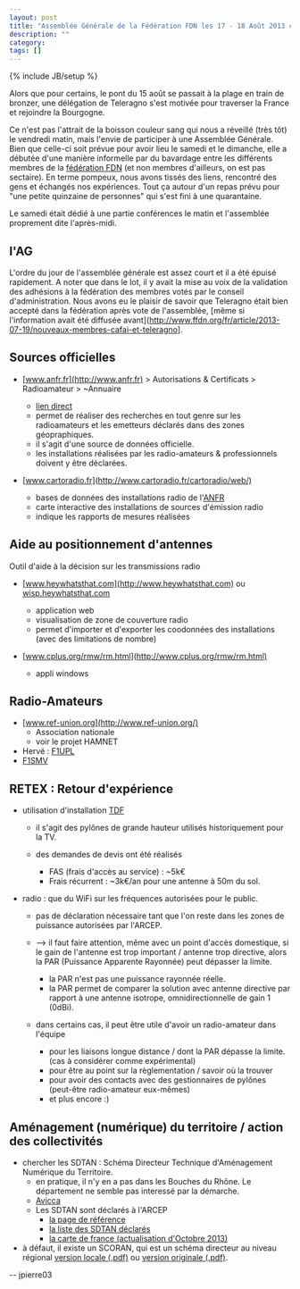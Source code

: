 ```yaml
---
layout: post
title: "Assemblée Générale de la Fédération FDN les 17 - 18 Août 2013 chez Pclight89"
description: ""
category: 
tags: []
---
```

{% include JB/setup %}

Alors que pour certains, le pont du 15 août se passait à la plage en train de bronzer, une délégation de Teleragno s'est motivée pour traverser la France et rejoindre la Bourgogne.

Ce n'est pas l'attrait de la boisson couleur sang qui nous a réveillé (très tôt) le vendredi matin, mais l'envie de participer à une Assemblée Générale.
Bien que celle-ci soit prévue pour avoir lieu le samedi et le dimanche, elle a débutée d'une manière informelle par du bavardage entre les différents membres de la [fédération FDN](http://www.ffdn.org/fr/principes-fondateurs) (et non membres d'ailleurs, on est pas sectaire).
En terme pompeux, nous avons tissés des liens, rencontré des gens et échangés nos expériences.
Tout ça autour d'un repas prévu pour "une petite quinzaine de personnes" qui s'est fini à une quarantaine.

Le samedi était dédié à une partie conférences le matin et l'assemblée proprement dite l'après-midi.
 
## l'AG
 
L'ordre du jour de l'assemblée générale est assez court et il a été épuisé rapidement.
A noter que dans le lot, il y avait la mise au voix de la validation des adhésions à la fédération des membres votés par le conseil d'administration.
Nous avons eu le plaisir de savoir que Teleragno était bien accepté dans la fédération après vote de l'assemblée, [même si l'information avait été diffusée avant](http://www.ffdn.org/fr/article/2013-07-19/nouveaux-membres-cafai-et-teleragno].

## Sources officielles

* [www.anfr.fr](http://www.anfr.fr) > Autorisations & Certificats > Radioamateur > ~Annuaire
	* [lien direct](http://amatpres.anfr.fr/presentation.do?reqCode=annuaire)
	* permet de réaliser des recherches en tout genre sur les radioamateurs et les emetteurs déclarés dans des zones géopraphiques.
	* il s'agit d'une source de données officielle.
	* les installations réalisées par les radio-amateurs & professionnels doivent y être déclarées. 

* [www.cartoradio.fr](http://www.cartoradio.fr/cartoradio/web/)
	* bases de données des installations radio de l'[ANFR](http://www.anfr.fr)
	* carte interactive des installations de sources d'émission radio
	* indique les rapports de mesures réalisées

## Aide au positionnement d'antennes

Outil d'aide à la décision sur les transmissions radio

* [www.heywhatsthat.com](http://www.heywhatsthat.com) ou [wisp.heywhatsthat.com](http://wisp.heywhatsthat.com)
	* application web
	* visualisation de zone de couverture radio
	* permet d'importer et d'exporter les coodonnées des installations (avec des limitations de nombre)
* [www.cplus.org/rmw/rm.html](http://www.cplus.org/rmw/rm.html)

	* appli windows

## Radio-Amateurs

* [www.ref-union.org](http://www.ref-union.org/)
	* Association nationale
	* voir le projet HAMNET
* Hervé : [F1UPL](http://www.f1upl.org/)
* [F1SMV](http://f1smv.fr/)

## RETEX : Retour d'expérience

* utilisation d'installation [TDF](http://www.tdf.fr/)

	* il s'agit des pylônes de grande hauteur utilisés historiquement pour la TV.
	* des demandes de devis ont été réalisés

		* FAS (frais d'accès au service) : ~5k€
		* Frais récurrent : ~3k€/an pour une antenne à 50m du sol.
* radio : que du WiFi sur les fréquences autorisées pour le public.

	* pas de déclaration nécessaire tant que l'on reste dans les zones de puissance autorisées par l'ARCEP.
	* --> il faut faire attention, même avec un point d'accès domestique, si le gain de l'antenne est trop important / antenne trop directive, alors la PAR (Puissance Apparente Rayonnée) peut dépasser la limite.

		* la PAR n'est pas une puissance rayonnée réelle.
		* la PAR permet de comparer la solution avec antenne directive par rapport à une antenne isotrope, omnidirectionnelle de gain 1 (0dBi).
	* dans certains cas, il peut être utile d'avoir un radio-amateur dans l'équipe

		* pour les liaisons longue distance / dont la PAR dépasse la limite. (cas à considérer comme expérimental)
		* pour être au point sur la règlementation / savoir où la trouver
		* pour avoir des contacts avec des gestionnaires de pylônes (peut-être radio-amateur eux-mêmes)
		* et plus encore :)

## Aménagement (numérique) du territoire / action des collectivités

* chercher les SDTAN : Schéma Directeur Technique d'Aménagement Numérique du Territoire.
	* en pratique, il n'y en a pas dans les Bouches du Rhône. Le département ne semble pas interessé par la démarche.
	* [Avicca](http://www.avicca.org/SDTAN,2380.html)
	* Les SDTAN sont déclarés à l'ARCEP
		* [la page de référence](http://www.arcep.fr/index.php?id=11339)
		* [la liste des SDTAN déclarés](http://www.arcep.fr/index.php?id=10463)
		* [la carte de france (actualisation d'Octobre 2013)](http://www.arcep.fr/fileadmin/reprise/dossiers/collectivites/SDTAN/Carte_SDTAN_Octobre_2013_.pdf)
* à défaut, il existe un SCORAN, qui est un schéma directeur au niveau régional [version locale (.pdf)](assets/files/2011/12/Annexe_contractuelle_Deliberation_11-1630_-_ANT.pdf) ou [version originale (.pdf)](http://emergences-numeriques.regionpaca.fr/fileadmin/SCORAN_groupe_de_travail/SMO/Annexe_contractuelle_D%C3%A9lib_11-1630_-_ANT.pdf).

-- 
jpierre03
